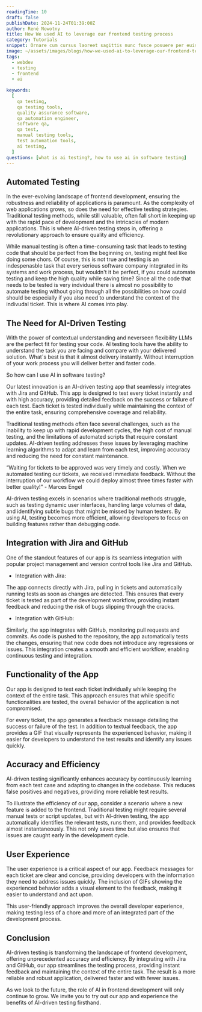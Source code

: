 ```yaml
---
readingTime: 10
draft: false
publishDate: 2024-11-24T01:39:00Z
author: René Nowotny
title: How We used AI to leverage our frontend testing process
category: Tutorials
snippet: Ornare cum cursus laoreet sagittis nunc fusce posuere per euismod dis vehicula a, semper fames lacus maecenas dictumst pulvinar neque enim non potenti. Torquent hac sociosqu eleifend potenti.
image: ~/assets/images/blogs/how-we-used-ai-to-leverage-our-frontend-testing-process-2.png
tags: 
  - webdev
  - testing
  - frontend
  - ai
  
keywords:
  [
    qa testing,
    qa testing tools,
    quality assurance software,
    qa automation engineer,
    software qa,
    qa test,
    manual testing tools,
    test automation tools,
    ai testing,
  ]
questions: [what is ai testing?, how to use ai in software testing]
---
```



## Automated Testing

In the ever-evolving landscape of frontend development, ensuring the
robustness and reliability of applications is paramount. As the
complexity of web applications grows, so does the need for effective
testing strategies. Traditional testing methods, while still
valuable, often fall short in keeping up with the rapid pace of
development and the intricacies of modern applications. This is
where AI-driven testing steps in, offering a revolutionary approach
to ensure quality and efficiency.

While manual testing is often a time-consuming task that leads to testing code that should be perfect
from the beginning on, testing might feel like doing some chors. Of course, this is not true and
testing is an indespenasble task that every serious software company integrated in its systems and work process,
but wouldn't it be perfect, if you could automate testing and keep the high quality while saving time?
Since all the code that needs to be tested is very indvidual there is almost no possibility to automate testing
without going through all the possibilities on how could should be especially if you also need to understand the context of the indivudal ticket.
This is where AI comes into play.

## The Need for AI-Driven Testing

With the power of contextual understanding and neverseen flexibility LLMs are the perfect fit for testing your code.
AI testing tools have the ability to understand the task you are facing and compare with your delivered solution.
What´s best is that it almost delivery instantly. Without interruption of your work process you will deliver better and faster code.

So how can I use AI in software testing?

Our latest innovation is an AI-driven testing app that seamlessly
integrates with Jira and GitHub. This app is designed to test
every ticket instantly and with high accuracy, providing detailed
feedback on the success or failure of each test. Each ticket is
tested individually while maintaining the context of the entire
task, ensuring comprehensive coverage and reliability.

Traditional testing methods often face several challenges, such as
the inability to keep up with rapid development cycles, the high
cost of manual testing, and the limitations of automated scripts
that require constant updates. AI-driven testing addresses these
issues by leveraging machine learning algorithms to adapt and learn
from each test, improving accuracy and reducing the need for
constant maintenance.

“Waiting for tickets to be approved was very timely and costly. When we automated testing our tickets, we received immediate feedback. Without the interruption of our workflow we could deploy almost three times faster with better quality!” - Marces Engel

AI-driven testing excels in scenarios where traditional methods
struggle, such as testing dynamic user interfaces, handling large
volumes of data, and identifying subtle bugs that might be missed by
human testers. By using AI, testing becomes more efficient, allowing
developers to focus on building features rather than debugging code.

## Integration with Jira and GitHub

One of the standout features of our app is its seamless integration
with popular project management and version control tools like Jira
and GitHub.

- Integration with Jira:

The app connects directly with Jira, pulling in tickets and
automatically running tests as soon as changes are detected. This
ensures that every ticket is tested as part of the development
workflow, providing instant feedback and reducing the risk of bugs
slipping through the cracks.

- Integration with GitHub:

Similarly, the app integrates with GitHub, monitoring pull requests
and commits. As code is pushed to the repository, the app
automatically tests the changes, ensuring that new code does not
introduce any regressions or issues. This integration creates a
smooth and efficient workflow, enabling continuous testing and
integration.

## Functionality of the App

Our app is designed to test each ticket individually while keeping
the context of the entire task. This approach ensures that while
specific functionalities are tested, the overall behavior of the
application is not compromised.

For every ticket, the app generates a feedback message detailing the
success or failure of the test. In addition to textual feedback, the
app provides a GIF that visually represents the experienced
behavior, making it easier for developers to understand the test
results and identify any issues quickly.

## Accuracy and Efficiency

AI-driven testing significantly enhances accuracy by continuously
learning from each test case and adapting to changes in the
codebase. This reduces false positives and negatives, providing more
reliable test results.

To illustrate the efficiency of our app, consider a scenario where a
new feature is added to the frontend. Traditional testing might
require several manual tests or script updates, but with AI-driven
testing, the app automatically identifies the relevant tests, runs
them, and provides feedback almost instantaneously. This not only
saves time but also ensures that issues are caught early in the
development cycle.

## User Experience

The user experience is a critical aspect of our app. Feedback
messages for each ticket are clear and concise, providing developers
with the information they need to address issues quickly. The
inclusion of GIFs showing the experienced behavior adds a visual
element to the feedback, making it easier to understand and act
upon.

This user-friendly approach improves the overall developer
experience, making testing less of a chore and more of an integrated
part of the development process.

## Conclusion

AI-driven testing is transforming the landscape of frontend
development, offering unprecedented accuracy and efficiency. By
integrating with Jira and GitHub, our app streamlines the testing
process, providing instant feedback and maintaining the context of
the entire task. The result is a more reliable and robust
application, delivered faster and with fewer issues.

As we look to the future, the role of AI in frontend development
will only continue to grow. We invite you to try out our app and
experience the benefits of AI-driven testing firsthand.
